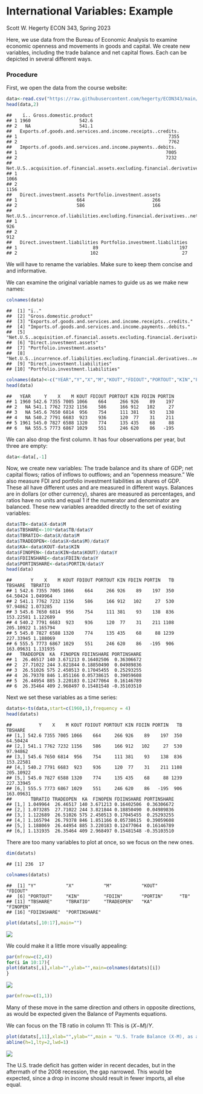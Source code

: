International Variables: Example
================
Scott W. Hegerty
ECON 343, Spring 2023

Here, we use data from the Bureau of Economic Analysis to examine
economic openness and movements in goods and capital. We create new
variables, including the trade balance and net capital flows. Each can
be depicted in several different ways.

### Procedure

First, we open the data from the course website:

``` r
data<-read.csv("https://raw.githubusercontent.com/hegerty/ECON343/main/343_BOP_DATA.csv",header=TRUE)
head(data,2)
```

    ##    ï.. Gross.domestic.product
    ## 1 1960                  542.6
    ## 2   NA                  541.1
    ##   Exports.of.goods.and.services.and.income.receipts..credits.
    ## 1                                                        7355
    ## 2                                                        7762
    ##   Imports.of.goods.and.services.and.income.payments..debits.
    ## 1                                                       7005
    ## 2                                                       7232
    ##   Net.U.S..acquisition.of.financial.assets.excluding.financial.derivatives..net.increase.in.assets...financial.outflow.....
    ## 1                                                                                                                      1066
    ## 2                                                                                                                      1156
    ##   Direct.investment.assets Portfolio.investment.assets
    ## 1                      664                         266
    ## 2                      586                         166
    ##   Net.U.S..incurrence.of.liabilities.excluding.financial.derivatives..net.increase.in.liabilities...financial.inflow.....
    ## 1                                                                                                                     926
    ## 2                                                                                                                     912
    ##   Direct.investment.liabilities Portfolio.investment.liabilities
    ## 1                            89                              197
    ## 2                           102                               27

We will have to rename the variables. Make sure to keep them concise and
and informative.

We can examine the original variable names to guide us as we make new
names:

``` r
colnames(data)
```

    ##  [1] "ï.."                                                                                                                      
    ##  [2] "Gross.domestic.product"                                                                                                   
    ##  [3] "Exports.of.goods.and.services.and.income.receipts..credits."                                                              
    ##  [4] "Imports.of.goods.and.services.and.income.payments..debits."                                                               
    ##  [5] "Net.U.S..acquisition.of.financial.assets.excluding.financial.derivatives..net.increase.in.assets...financial.outflow....."
    ##  [6] "Direct.investment.assets"                                                                                                 
    ##  [7] "Portfolio.investment.assets"                                                                                              
    ##  [8] "Net.U.S..incurrence.of.liabilities.excluding.financial.derivatives..net.increase.in.liabilities...financial.inflow....."  
    ##  [9] "Direct.investment.liabilities"                                                                                            
    ## [10] "Portfolio.investment.liabilities"

``` r
colnames(data)<-c("YEAR","Y","X","M","KOUT","FDIOUT","PORTOUT","KIN","FDIIN","PORTIN")
head(data)
```

    ##   YEAR     Y    X    M KOUT FDIOUT PORTOUT KIN FDIIN PORTIN
    ## 1 1960 542.6 7355 7005 1066    664     266 926    89    197
    ## 2   NA 541.1 7762 7232 1156    586     166 912   102     27
    ## 3   NA 545.6 7650 6814  956    754     111 381    93    138
    ## 4   NA 540.2 7791 6683  923    936     120  77    31    211
    ## 5 1961 545.0 7827 6588 1320    774     135 435    68     88
    ## 6   NA 555.5 7773 6867 1029    551     246 620    86   -195

We can also drop the first column. It has four observations per year,
but three are empty:

``` r
data<-data[,-1]
```

Now, we create new variables: The trade balance and its share of GDP;
net capital flows; ratios of inflows to outflows; and an “openness
measure.” We also measure FDI and portfolio investment liabilities as
shares of GDP. These all have different uses and are measured in
different ways. Balances are in dollars (or other currency), shares are
measured as percentages, and ratios have no units and equal 1 if the
numerator and denominator are balanced. These new variables areadded
directly to the set of existing variables:

``` r
data$TB<-data$X-data$M
data$TBSHARE<-100*data$TB/data$Y
data$TBRATIO<-data$X/data$M
data$TRADEOPEN<-(data$X+data$M)/data$Y
data$KA<-data$KOUT-data$KIN
data$FINOPEN<-(data$KIN+data$KOUT)/data$Y
data$FDIINSHARE<-data$FDIIN/data$Y
data$PORTINSHARE<-data$PORTIN/data$Y
head(data)
```

    ##       Y    X    M KOUT FDIOUT PORTOUT KIN FDIIN PORTIN   TB   TBSHARE  TBRATIO
    ## 1 542.6 7355 7005 1066    664     266 926    89    197  350  64.50424 1.049964
    ## 2 541.1 7762 7232 1156    586     166 912   102     27  530  97.94862 1.073285
    ## 3 545.6 7650 6814  956    754     111 381    93    138  836 153.22581 1.122689
    ## 4 540.2 7791 6683  923    936     120  77    31    211 1108 205.10922 1.165794
    ## 5 545.0 7827 6588 1320    774     135 435    68     88 1239 227.33945 1.188069
    ## 6 555.5 7773 6867 1029    551     246 620    86   -195  906 163.09631 1.131935
    ##   TRADEOPEN  KA  FINOPEN FDIINSHARE PORTINSHARE
    ## 1  26.46517 140 3.671213 0.16402506  0.36306672
    ## 2  27.71022 244 3.821844 0.18850490  0.04989836
    ## 3  26.51026 575 2.450513 0.17045455  0.25293255
    ## 4  26.79378 846 1.851166 0.05738615  0.39059608
    ## 5  26.44954 885 3.220183 0.12477064  0.16146789
    ## 6  26.35464 409 2.968497 0.15481548 -0.35103510

Next we set these variables as a time series:

``` r
datats<-ts(data,start=c(1960,1),frequency = 4)
head(datats)
```

    ##          Y    X    M KOUT FDIOUT PORTOUT KIN FDIIN PORTIN   TB   TBSHARE
    ## [1,] 542.6 7355 7005 1066    664     266 926    89    197  350  64.50424
    ## [2,] 541.1 7762 7232 1156    586     166 912   102     27  530  97.94862
    ## [3,] 545.6 7650 6814  956    754     111 381    93    138  836 153.22581
    ## [4,] 540.2 7791 6683  923    936     120  77    31    211 1108 205.10922
    ## [5,] 545.0 7827 6588 1320    774     135 435    68     88 1239 227.33945
    ## [6,] 555.5 7773 6867 1029    551     246 620    86   -195  906 163.09631
    ##       TBRATIO TRADEOPEN  KA  FINOPEN FDIINSHARE PORTINSHARE
    ## [1,] 1.049964  26.46517 140 3.671213 0.16402506  0.36306672
    ## [2,] 1.073285  27.71022 244 3.821844 0.18850490  0.04989836
    ## [3,] 1.122689  26.51026 575 2.450513 0.17045455  0.25293255
    ## [4,] 1.165794  26.79378 846 1.851166 0.05738615  0.39059608
    ## [5,] 1.188069  26.44954 885 3.220183 0.12477064  0.16146789
    ## [6,] 1.131935  26.35464 409 2.968497 0.15481548 -0.35103510

There are too many variables to plot at once, so we focus on the new
ones.

``` r
dim(datats)
```

    ## [1] 236  17

``` r
colnames(datats)
```

    ##  [1] "Y"           "X"           "M"           "KOUT"        "FDIOUT"     
    ##  [6] "PORTOUT"     "KIN"         "FDIIN"       "PORTIN"      "TB"         
    ## [11] "TBSHARE"     "TBRATIO"     "TRADEOPEN"   "KA"          "FINOPEN"    
    ## [16] "FDIINSHARE"  "PORTINSHARE"

``` r
plot(datats[,10:17],main="")
```

![](Intl_Notes_files/figure-gfm/unnamed-chunk-7-1.png)<!-- -->

We could make it a little more visually appealing:

``` r
par(mfrow=c(2,4))
for(i in 10:17){
plot(datats[,i],xlab="",ylab="",main=colnames(datats)[i])
}
```

![](Intl_Notes_files/figure-gfm/unnamed-chunk-8-1.png)<!-- -->

``` r
par(mfrow=c(1,1))
```

Many of these move in the same direction and others in opposite
directions, as would be expected given the Balance of Payments
equations.

We can focus on the TB ratio in column 11: This is (*X*−*M*)/*Y*.

``` r
plot(datats[,11],xlab="",ylab="",main = "U.S. Trade Balance (X-M), as a share of GDP",lwd=2)
abline(h=1,lty=2,lwd=1)
```

![](Intl_Notes_files/figure-gfm/tb-1.png)<!-- -->

The U.S. trade deficit has gotten wider in recent decades, but in the
aftermath of the 2008 recession, the gap narrowed. This would be
expected, since a drop in income should result in fewer imports, all
else equal.
